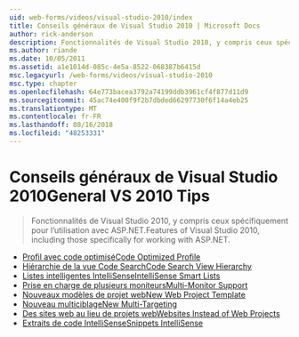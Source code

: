 ```yaml
---
uid: web-forms/videos/visual-studio-2010/index
title: Conseils généraux de Visual Studio 2010 | Microsoft Docs
author: rick-anderson
description: Fonctionnalités de Visual Studio 2010, y compris ceux spécifiquement pour l’utilisation avec ASP.NET.
ms.author: riande
ms.date: 10/05/2011
ms.assetid: a1e1014d-085c-4e5a-8522-068387b6415d
msc.legacyurl: /web-forms/videos/visual-studio-2010
msc.type: chapter
ms.openlocfilehash: 64e773bacea3792a74199ddb3961cf4f877d11d9
ms.sourcegitcommit: 45ac74e400f9f2b7dbded66297730f6f14a4eb25
ms.translationtype: MT
ms.contentlocale: fr-FR
ms.lasthandoff: 08/16/2018
ms.locfileid: "48253331"
---
```

<a name="general-vs-2010-tips"></a><span data-ttu-id="6cc8e-103">Conseils généraux de Visual Studio 2010</span><span class="sxs-lookup"><span data-stu-id="6cc8e-103">General VS 2010 Tips</span></span>
====================
> <span data-ttu-id="6cc8e-104">Fonctionnalités de Visual Studio 2010, y compris ceux spécifiquement pour l’utilisation avec ASP.NET.</span><span class="sxs-lookup"><span data-stu-id="6cc8e-104">Features of Visual Studio 2010, including those specifically for working with ASP.NET.</span></span>


- [<span data-ttu-id="6cc8e-105">Profil avec code optimisé</span><span class="sxs-lookup"><span data-stu-id="6cc8e-105">Code Optimized Profile</span></span>](visual-studio-2010-quick-hit-code-optimized-profile.md)
- [<span data-ttu-id="6cc8e-106">Hiérarchie de la vue Code Search</span><span class="sxs-lookup"><span data-stu-id="6cc8e-106">Code Search View Hierarchy</span></span>](visual-studio-2010-quick-hit-code-search-view-hierarchy.md)
- [<span data-ttu-id="6cc8e-107">Listes intelligentes IntelliSense</span><span class="sxs-lookup"><span data-stu-id="6cc8e-107">IntelliSense Smart Lists</span></span>](visual-studio-2010-quick-hit-intellisense-smart-lists.md)
- [<span data-ttu-id="6cc8e-108">Prise en charge de plusieurs moniteurs</span><span class="sxs-lookup"><span data-stu-id="6cc8e-108">Multi-Monitor Support</span></span>](visual-studio-2010-quick-hit-multi-monitor-support.md)
- [<span data-ttu-id="6cc8e-109">Nouveaux modèles de projet web</span><span class="sxs-lookup"><span data-stu-id="6cc8e-109">New Web Project Template</span></span>](visual-studio-2010-quick-hit-new-web-project-template.md)
- [<span data-ttu-id="6cc8e-110">Nouveau multiciblage</span><span class="sxs-lookup"><span data-stu-id="6cc8e-110">New Multi-Targeting</span></span>](visual-studio-2010-quick-hit-new-multi-targeting.md)
- [<span data-ttu-id="6cc8e-111">Des sites web au lieu de projets web</span><span class="sxs-lookup"><span data-stu-id="6cc8e-111">Websites Instead of Web Projects</span></span>](visual-studio-2010-quick-hit-websites-instead-of-web-projects.md)
- [<span data-ttu-id="6cc8e-112">Extraits de code IntelliSense</span><span class="sxs-lookup"><span data-stu-id="6cc8e-112">Snippets IntelliSense</span></span>](visual-studio-2010-quick-hit-snippets-intellisense.md)

